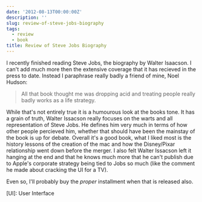 ```yaml
---
date: '2012-08-13T00:00:00Z'
description: ''
slug: review-of-steve-jobs-biography
tags:
  - review
  - book
title: Review of Steve Jobs Biography
---
```


I recently finished reading Steve Jobs, the biography by Walter Isaacson. I
can't add much more then the extensive coverage that it has recieved in the
press to date. Instead I paraphrase really badly a friend of mine, Noel Hudson:

> All that book thought me was dropping acid and treating people really badly
> works as a life strategy.

While that's not entirely true it is a humourous look at the books tone. It has
a grain of truth, Walter Issacson really focuses on the warts and all
representation of Steve Jobs. He defines him very much in terms of how other
people percieved him, whether that should have been the mainstay of the book is
up for debate. Overall it's a good book, what I liked most is the history
lessons of the creation of the mac and how the Disney/Pixar relationship went
down before the merger. I also felt Walter Issacson left it hanging at the end
and that he knows much more that he can't publish due to Apple's corporate
strategy being tied to Jobs so much (like the comment he made about cracking the
UI for a TV).

Even so, I'll probably buy the _proper_ installment when that is released also.

[TV]: Television

[UI]: User Interface
